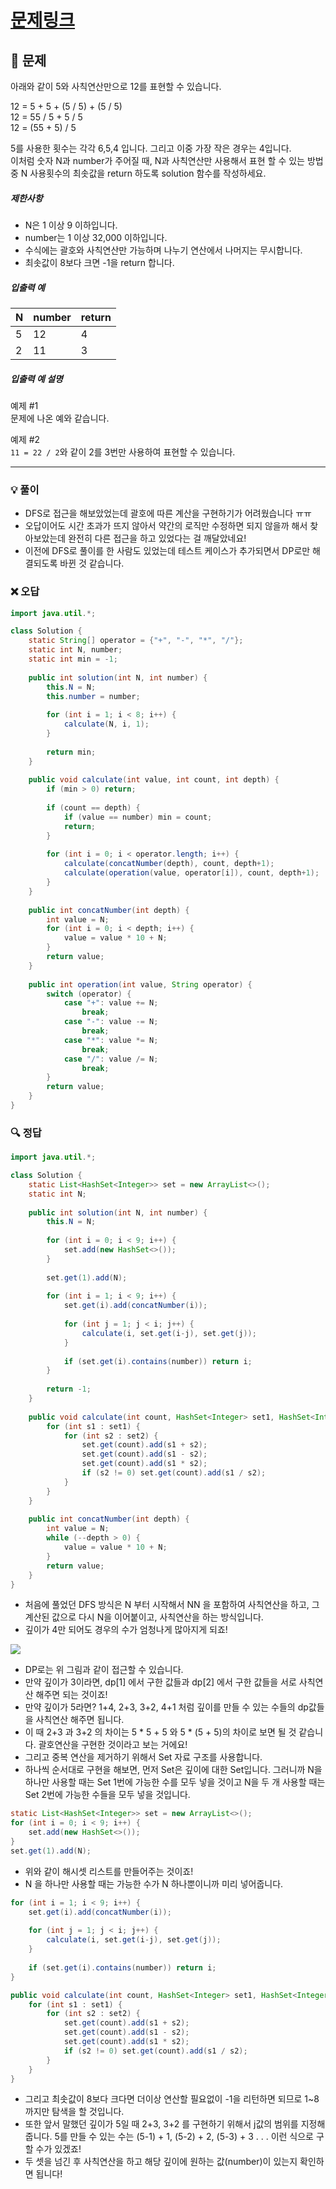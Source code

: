 # [문제링크](https://school.programmers.co.kr/learn/courses/30/lessons/42895)

## 📝 문제

아래와 같이 5와 사칙연산만으로 12를 표현할 수 있습니다.

12 = 5 + 5 + (5 / 5) + (5 / 5)  
12 = 55 / 5 + 5 / 5  
12 = (55 + 5) / 5

5를 사용한 횟수는 각각 6,5,4 입니다. 그리고 이중 가장 작은 경우는 4입니다.  
이처럼 숫자 N과 number가 주어질 때, N과 사칙연산만 사용해서 표현 할 수 있는 방법 중 N 사용횟수의 최솟값을 return 하도록 solution 함수를 작성하세요.

##### 제한사항

- N은 1 이상 9 이하입니다.
- number는 1 이상 32,000 이하입니다.
- 수식에는 괄호와 사칙연산만 가능하며 나누기 연산에서 나머지는 무시합니다.
- 최솟값이 8보다 크면 -1을 return 합니다.

##### 입출력 예

|N|number|return|
|---|---|---|
|5|12|4|
|2|11|3|

##### 입출력 예 설명

예제 #1  
문제에 나온 예와 같습니다.

예제 #2  
`11 = 22 / 2`와 같이 2를 3번만 사용하여 표현할 수 있습니다.

---

### 💡 풀이

- DFS로 접근을 해보았었는데 괄호에 따른 계산을 구현하기가 어려웠습니다 ㅠㅠ
- 오답이어도 시간 초과가 뜨지 않아서 약간의 로직만 수정하면 되지 않을까 해서 찾아보았는데 완전히 다른 접근을 하고 있었다는 걸 깨달았네요!
- 이전에 DFS로 풀이를 한 사람도 있었는데 테스트 케이스가 추가되면서 DP로만 해결되도록 바뀐 것 같습니다.

### ❌ 오답

```java
import java.util.*;

class Solution {
    static String[] operator = {"+", "-", "*", "/"};
    static int N, number;
    static int min = -1;
    
    public int solution(int N, int number) {
        this.N = N;
        this.number = number;
        
        for (int i = 1; i < 8; i++) {
            calculate(N, i, 1);
        }
     
        return min;
    }
    
    public void calculate(int value, int count, int depth) {
        if (min > 0) return;
        
        if (count == depth) {
            if (value == number) min = count;
            return;
        }
        
        for (int i = 0; i < operator.length; i++) {
            calculate(concatNumber(depth), count, depth+1);
            calculate(operation(value, operator[i]), count, depth+1);
        }
    }
    
    public int concatNumber(int depth) {
        int value = N;
        for (int i = 0; i < depth; i++) {
            value = value * 10 + N;
        }
        return value;
    }
    
    public int operation(int value, String operator) {
        switch (operator) {
            case "+": value += N;
                break;
            case "-": value -= N;
                break;
            case "*": value *= N;
                break;
            case "/": value /= N;
                break;
        }       
        return value;
    }
}
```

### 🔍 정답

```java
import java.util.*;

class Solution {
    static List<HashSet<Integer>> set = new ArrayList<>();
    static int N;
    
    public int solution(int N, int number) {
        this.N = N;
        
        for (int i = 0; i < 9; i++) {
            set.add(new HashSet<>());
        }
        
        set.get(1).add(N);
        
        for (int i = 1; i < 9; i++) {
            set.get(i).add(concatNumber(i));
            
			for (int j = 1; j < i; j++) {
				calculate(i, set.get(i-j), set.get(j));
			}
            
            if (set.get(i).contains(number)) return i;
        }
     
        return -1;
    }
    
    public void calculate(int count, HashSet<Integer> set1, HashSet<Integer> set2) {
        for (int s1 : set1) {
            for (int s2 : set2) {
                set.get(count).add(s1 + s2);
                set.get(count).add(s1 - s2);
                set.get(count).add(s1 * s2);
                if (s2 != 0) set.get(count).add(s1 / s2);
            }
        }
    }
    
    public int concatNumber(int depth) {
        int value = N;
        while (--depth > 0) {
            value = value * 10 + N;
        }
        return value;
    }
}
```

- 처음에 풀었던 DFS 방식은 N 부터 시작해서 NN 을 포함하여 사칙연산을 하고, 그 계산된 값으로 다시 N을 이어붙이고, 사칙연산을 하는 방식입니다. 
- 깊이가 4만 되어도 경우의 수가 엄청나게 많아지게 되죠!

![](https://img1.daumcdn.net/thumb/R1280x0/?scode=mtistory2&fname=https%3A%2F%2Fblog.kakaocdn.net%2Fdn%2Fk5tnY%2FbtsBlcQrQLA%2Ft9TWZbj6FZZwlJnKsetDS0%2Fimg.png)

- DP로는 위 그림과 같이 접근할 수 있습니다.
- 만약 깊이가 3이라면, dp\[1\] 에서 구한 값들과 dp\[2\] 에서 구한 값들을 서로 사칙연산 해주면 되는 것이죠!
- 만약 깊이가 5라면? 1+4, 2+3, 3+2, 4+1 처럼 깊이를 만들 수 있는 수들의 dp값들을 사칙연산 해주면 됩니다.
- 이 때 2+3 과 3+2 의 차이는 5 * 5 + 5 와 5 * (5 + 5)의 차이로 보면 될 것 같습니다. 괄호연산을 구현한 것이라고 보는 거에요!
- 그리고 중복 연산을 제거하기 위해서 Set 자료 구조를 사용합니다.
- 하나씩 순서대로 구현을 해보면, 먼저 Set은 깊이에 대한 Set입니다. 그러니까 N을 하나만 사용할 때는 Set 1번에 가능한 수를 모두 넣을 것이고 N을 두 개 사용할 때는 Set 2번에 가능한 수들을 모두 넣을 것입니다.

```java
static List<HashSet<Integer>> set = new ArrayList<>();
for (int i = 0; i < 9; i++) {
	set.add(new HashSet<>());
}
set.get(1).add(N);
```

- 위와 같이 해시셋 리스트를 만들어주는 것이죠!
- N 을 하나만 사용할 때는 가능한 수가 N 하나뿐이니까 미리 넣어줍니다.

```java
for (int i = 1; i < 9; i++) {
	set.get(i).add(concatNumber(i));
	
	for (int j = 1; j < i; j++) {
		calculate(i, set.get(i-j), set.get(j));
	}
	
	if (set.get(i).contains(number)) return i;
}

public void calculate(int count, HashSet<Integer> set1, HashSet<Integer> set2) {
	for (int s1 : set1) {
		for (int s2 : set2) {
			set.get(count).add(s1 + s2);
			set.get(count).add(s1 - s2);
			set.get(count).add(s1 * s2);
			if (s2 != 0) set.get(count).add(s1 / s2);
		}
	}
}
```

- 그리고 최솟값이 8보다 크다면 더이상 연산할 필요없이 -1을 리턴하면 되므로 1~8까지만 탐색을 할 것입니다.
- 또한 앞서 말했던 깊이가 5일 때 2+3, 3+2 를 구현하기 위해서 j값의 범위를 지정해줍니다. 5를 만들 수 있는 수는 (5-1) + 1, (5-2) + 2, (5-3) + 3 . . . 이런 식으로 구할 수가 있겠죠!
- 두 셋을 넘긴 후 사칙연산을 하고 해당 깊이에 원하는 값(number)이 있는지 확인하면 됩니다!